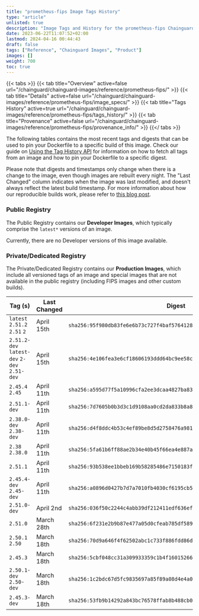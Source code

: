 ```yaml
---
title: "prometheus-fips Image Tags History"
type: "article"
unlisted: true
description: "Image Tags and History for the prometheus-fips Chainguard Image"
date: 2023-06-22T11:07:52+02:00
lastmod: 2024-04-16 00:44:43
draft: false
tags: ["Reference", "Chainguard Images", "Product"]
images: []
weight: 700
toc: true
---
```


{{< tabs >}}
{{< tab title="Overview" active=false url="/chainguard/chainguard-images/reference/prometheus-fips/" >}}
{{< tab title="Details" active=false url="/chainguard/chainguard-images/reference/prometheus-fips/image_specs/" >}}
{{< tab title="Tags History" active=true url="/chainguard/chainguard-images/reference/prometheus-fips/tags_history/" >}}
{{< tab title="Provenance" active=false url="/chainguard/chainguard-images/reference/prometheus-fips/provenance_info/" >}}
{{</ tabs >}}

The following tables contains the most recent tags and digests that can be used to pin your Dockerfile to a specific build of this image. Check our guide on [Using the Tag History API](/chainguard/chainguard-images/using-the-tag-history-api/) for information on how to fetch all tags from an image and how to pin your Dockerfile to a specific digest.

Please note that digests and timestamps only change when there is a change to the image, even though images are rebuilt every night. The "Last Changed" column indicates when the image was last modified, and doesn't always reflect the latest build timestamp. For more information about how our reproducible builds work, please refer to [this blog post](https://www.chainguard.dev/unchained/reproducing-chainguards-reproducible-image-builds).

### Public Registry
The Public Registry contains our **Developer Images**, which typically comprise the `latest*` versions of an image.

Currently, there are no Developer versions of this image available.

### Private/Dedicated Registry
The Private/Dedicated Registry contains our **Production Images**, which include all versioned tags of an image and special images that are not available in the public registry (including FIPS images and other custom builds).

| Tag (s)                                       | Last Changed | Digest                                                                    |
|-----------------------------------------------|--------------|---------------------------------------------------------------------------|
|  `latest` `2.51.2` `2.51` `2`                 | April 15th   | `sha256:95f980db83fe6e6b73c727f4baf57641288aa22ac2bd138e634ab24ee909a4b8` |
|  `2.51.2-dev` `latest-dev` `2-dev` `2.51-dev` | April 15th   | `sha256:4e106fea3e6cf18606193ddd64bc9ee58c901712541943df257f282f19fa2e6d` |
|  `2.45.4` `2.45`                              | April 11th   | `sha256:a595d77f5a10996cfa2ee3dcaa4827ba832d1ef86904c61e50492ef28663e6c2` |
|  `2.51.1-dev`                                 | April 11th   | `sha256:7d7605b0b3d3c1d9108aa0cd2da833b8a8d6030b8ddaabd0f6ce623e2a009448` |
|  `2.38.0-dev` `2.38-dev`                      | April 11th   | `sha256:d4f8ddc4b53c4ef89be8d5d2758476a981e84039a90984a365c1cc8cfa124136` |
|  `2.38` `2.38.0`                              | April 11th   | `sha256:5fa61b6ff88ae2b34e40b45f66ea4e887a99eab576386982fdc7c9ebbe593ac7` |
|  `2.51.1`                                     | April 11th   | `sha256:93b538ee1bbeb169b58285486e7150183f197e98743397b9510ac4910a71f482` |
|  `2.45.4-dev` `2.45-dev`                      | April 11th   | `sha256:a0896d0427b7d7a7010fb4030cf6195cb50db6521c0a20b6843906bd16d4c883` |
|  `2.51.0-dev`                                 | April 2nd    | `sha256:036f50c2244c4abb39df212411edf636ef28372ea7d652fc5d6609b5cd820628` |
|  `2.51.0`                                     | March 28th   | `sha256:6f231e2b9b87e477a05d0cfeab785df589df3573463d62ac5c4106a7a27c68b4` |
|  `2.50.1` `2.50`                              | March 18th   | `sha256:70d9a646f4f62502abc1c733f886fdd86d39f2e11f6e10e48cbdb565cf74a022` |
|  `2.45.3`                                     | March 18th   | `sha256:5cbf048cc31a309933359c1b4f16015266e0e333250e67b7d95e9b72a019056c` |
|  `2.50.1-dev` `2.50-dev`                      | March 18th   | `sha256:1c2bdc67d5fc9835697a85f89a08d4e4a093fa93b8007a9c39574e3653c19bfe` |
|  `2.45.3-dev`                                 | March 18th   | `sha256:53fb9b14292a843bc76578ffab8b488cb03f01047b0b4b85e211f3ae414f5acc` |

